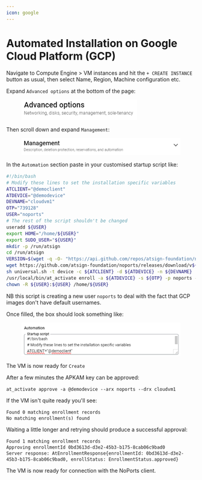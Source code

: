 ```yaml
---
icon: google
---
```


# Automated Installation on Google Cloud Platform (GCP)

Navigate to Compute Engine > VM instances and hit the `+ CREATE INSTANCE` button as usual, then select Name, Region, Machine configuration etc.

Expand `Advanced options` at the bottom of the page:

<div align="left">

<figure><img src="../../.gitbook/assets/GCP_Advanced_options.PNG" alt=""><figcaption></figcaption></figure>

</div>

Then scroll down and expand `Management`:

<div align="left">

<figure><img src="../../.gitbook/assets/GCP_Management.PNG" alt=""><figcaption></figcaption></figure>

</div>

In the `Automation` section paste in your customised startup script like:

```bash
#!/bin/bash
# Modify these lines to set the installation specific variables
ATCLIENT="@democlient"
ATDEVICE="@demodevice"
DEVNAME="cloudvm1"
OTP="739128"
USER="noports"
# The rest of the script shouldn't be changed
useradd ${USER}
export HOME="/home/${USER}"
export SUDO_USER="${USER}"
mkdir -p /run/atsign
cd /run/atsign
VERSION=$(wget -q -O- "https://api.github.com/repos/atsign-foundation/noports/releases/latest" | grep -Po '"tag_name": "v\K.*?(?=")')
wget https://github.com/atsign-foundation/noports/releases/download/v${VERSION}/universal.sh
sh universal.sh -t device -c ${ATCLIENT} -d ${ATDEVICE} -n ${DEVNAME}
/usr/local/bin/at_activate enroll -a ${ATDEVICE} -s ${OTP} -p noports -k /home/${USER}/.atsign/keys/${ATDEVICE}_key.atKeys -d ${DEVNAME} -n "sshnp:rw,sshrvd:rw"
chown -R ${USER}:${USER} /home/${USER}
```

NB this script is creating a new user `noports` to deal with the fact that GCP images don't have default usernames.

Once filled, the box should look something like:

<div align="left">

<figure><img src="../../.gitbook/assets/GCP_Startup_script.PNG" alt=""><figcaption></figcaption></figure>

</div>

The VM is now ready for `Create`

After a few minutes the APKAM key can be approved:

```
at_activate approve -a @demodevice --arx noports --drx cloudvm1
```

If the VM isn't quite ready you'll see:

```
Found 0 matching enrollment records
No matching enrollment(s) found
```

Waiting a little longer and retrying should produce a successful approval:

```
Found 1 matching enrollment records
Approving enrollmentId 0bd3613d-d3e2-45b3-b175-8cab06c9bad0
Server response: AtEnrollmentResponse{enrollmentId: 0bd3613d-d3e2-45b3-b175-8cab06c9bad0, enrollStatus: EnrollmentStatus.approved}
```

The VM is now ready for connection with the NoPorts client.

